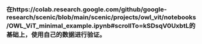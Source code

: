 ### 在https://colab.research.google.com/github/google-research/scenic/blob/main/scenic/projects/owl_vit/notebooks/OWL_ViT_minimal_example.ipynb#scrollTo=kSDsqV0UxbtL的基础上，使用自己的数据进行验证。
